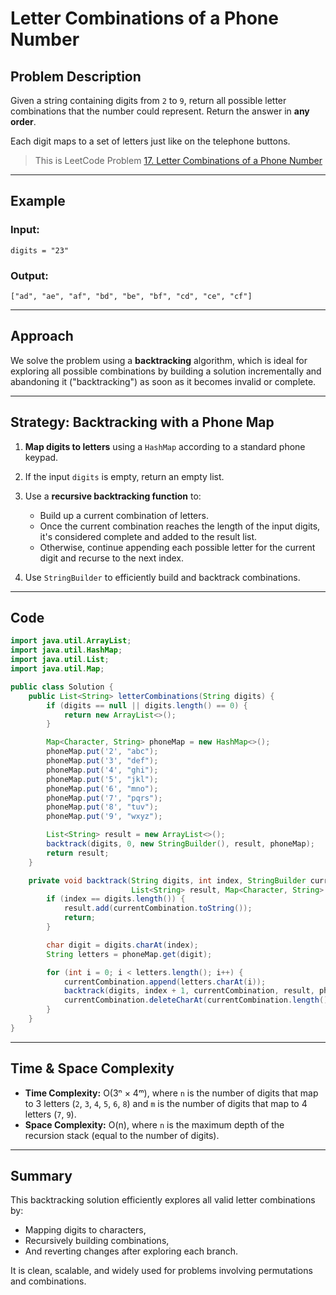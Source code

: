 # Letter Combinations of a Phone Number

## Problem Description

Given a string containing digits from `2` to `9`, return all possible letter combinations that the number could represent. Return the answer in **any order**.

Each digit maps to a set of letters just like on the telephone buttons.

> This is LeetCode Problem [17. Letter Combinations of a Phone Number](https://leetcode.com/problems/letter-combinations-of-a-phone-number/)

---

## Example

### Input:

```text
digits = "23"
```

### Output:

```text
["ad", "ae", "af", "bd", "be", "bf", "cd", "ce", "cf"]
```

---

## Approach

We solve the problem using a **backtracking** algorithm, which is ideal for exploring all possible combinations by building a solution incrementally and abandoning it ("backtracking") as soon as it becomes invalid or complete.

---

## Strategy: Backtracking with a Phone Map

1. **Map digits to letters** using a `HashMap` according to a standard phone keypad.
2. If the input `digits` is empty, return an empty list.
3. Use a **recursive backtracking function** to:

   * Build up a current combination of letters.
   * Once the current combination reaches the length of the input digits, it's considered complete and added to the result list.
   * Otherwise, continue appending each possible letter for the current digit and recurse to the next index.
4. Use `StringBuilder` to efficiently build and backtrack combinations.

---

## Code

```java
import java.util.ArrayList;
import java.util.HashMap;
import java.util.List;
import java.util.Map;

public class Solution {
    public List<String> letterCombinations(String digits) {
        if (digits == null || digits.length() == 0) {
            return new ArrayList<>();
        }

        Map<Character, String> phoneMap = new HashMap<>();
        phoneMap.put('2', "abc");
        phoneMap.put('3', "def");
        phoneMap.put('4', "ghi");
        phoneMap.put('5', "jkl");
        phoneMap.put('6', "mno");
        phoneMap.put('7', "pqrs");
        phoneMap.put('8', "tuv");
        phoneMap.put('9', "wxyz");

        List<String> result = new ArrayList<>();
        backtrack(digits, 0, new StringBuilder(), result, phoneMap);
        return result;
    }

    private void backtrack(String digits, int index, StringBuilder currentCombination,
                           List<String> result, Map<Character, String> phoneMap) {
        if (index == digits.length()) {
            result.add(currentCombination.toString());
            return;
        }

        char digit = digits.charAt(index);
        String letters = phoneMap.get(digit);

        for (int i = 0; i < letters.length(); i++) {
            currentCombination.append(letters.charAt(i));
            backtrack(digits, index + 1, currentCombination, result, phoneMap);
            currentCombination.deleteCharAt(currentCombination.length() - 1); // backtrack
        }
    }
}
```

---

## Time & Space Complexity

* **Time Complexity:** O(3ⁿ × 4ᵐ), where `n` is the number of digits that map to 3 letters (`2`, `3`, `4`, `5`, `6`, `8`) and `m` is the number of digits that map to 4 letters (`7`, `9`).
* **Space Complexity:** O(n), where `n` is the maximum depth of the recursion stack (equal to the number of digits).

---

## Summary

This backtracking solution efficiently explores all valid letter combinations by:

* Mapping digits to characters,
* Recursively building combinations,
* And reverting changes after exploring each branch.

It is clean, scalable, and widely used for problems involving permutations and combinations.

